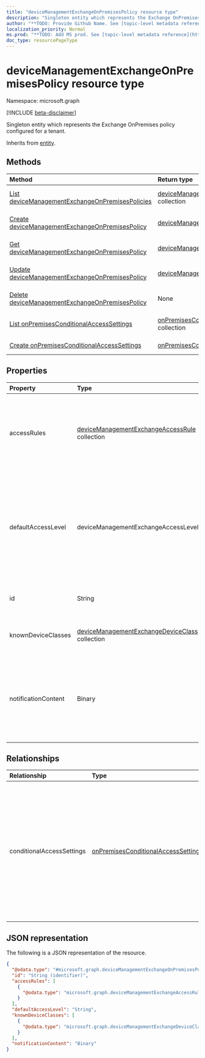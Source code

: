 ```yaml
---
title: "deviceManagementExchangeOnPremisesPolicy resource type"
description: "Singleton entity which represents the Exchange OnPremises policy configured for a tenant."
author: "**TODO: Provide Github Name. See [topic-level metadata reference](https://msgo.azurewebsites.net/add/document/guidelines/metadata.html#topic-level-metadata)**"
localization_priority: Normal
ms.prod: "**TODO: Add MS prod. See [topic-level metadata reference](https://msgo.azurewebsites.net/add/document/guidelines/metadata.html#topic-level-metadata)**"
doc_type: resourcePageType
---
```


# deviceManagementExchangeOnPremisesPolicy resource type

Namespace: microsoft.graph

[!INCLUDE [beta-disclaimer](../../includes/beta-disclaimer.md)]

Singleton entity which represents the Exchange OnPremises policy configured for a tenant.


Inherits from [entity](../resources/entity.md).

## Methods
|Method|Return type|Description|
|:---|:---|:---|
|[List deviceManagementExchangeOnPremisesPolicies](../api/devicemanagementexchangeonpremisespolicy-list.md)|[deviceManagementExchangeOnPremisesPolicy](../resources/devicemanagementexchangeonpremisespolicy.md) collection|Get a list of the [deviceManagementExchangeOnPremisesPolicy](../resources/devicemanagementexchangeonpremisespolicy.md) objects and their properties.|
|[Create deviceManagementExchangeOnPremisesPolicy](../api/devicemanagementexchangeonpremisespolicy-create.md)|[deviceManagementExchangeOnPremisesPolicy](../resources/devicemanagementexchangeonpremisespolicy.md)|Create a new [deviceManagementExchangeOnPremisesPolicy](../resources/devicemanagementexchangeonpremisespolicy.md) object.|
|[Get deviceManagementExchangeOnPremisesPolicy](../api/devicemanagementexchangeonpremisespolicy-get.md)|[deviceManagementExchangeOnPremisesPolicy](../resources/devicemanagementexchangeonpremisespolicy.md)|Read the properties and relationships of a [deviceManagementExchangeOnPremisesPolicy](../resources/devicemanagementexchangeonpremisespolicy.md) object.|
|[Update deviceManagementExchangeOnPremisesPolicy](../api/devicemanagementexchangeonpremisespolicy-update.md)|[deviceManagementExchangeOnPremisesPolicy](../resources/devicemanagementexchangeonpremisespolicy.md)|Update the properties of a [deviceManagementExchangeOnPremisesPolicy](../resources/devicemanagementexchangeonpremisespolicy.md) object.|
|[Delete deviceManagementExchangeOnPremisesPolicy](../api/devicemanagementexchangeonpremisespolicy-delete.md)|None|Deletes a [deviceManagementExchangeOnPremisesPolicy](../resources/devicemanagementexchangeonpremisespolicy.md) object.|
|[List onPremisesConditionalAccessSettings](../api/devicemanagementexchangeonpremisespolicy-list-conditionalaccesssettings.md)|[onPremisesConditionalAccessSettings](../resources/onpremisesconditionalaccesssettings.md) collection|Get the onPremisesConditionalAccessSettings resources from the conditionalAccessSettings navigation property.|
|[Create onPremisesConditionalAccessSettings](../api/devicemanagementexchangeonpremisespolicy-post-conditionalaccesssettings.md)|[onPremisesConditionalAccessSettings](../resources/onpremisesconditionalaccesssettings.md)|Create a new onPremisesConditionalAccessSettings object.|

## Properties
|Property|Type|Description|
|:---|:---|:---|
|accessRules|[deviceManagementExchangeAccessRule](../resources/devicemanagementexchangeaccessrule.md) collection|The list of device access rules in Exchange. The access rules apply globally to the entire Exchange organization|
|defaultAccessLevel|deviceManagementExchangeAccessLevel|Default access state in Exchange. This rule applies globally to the entire Exchange organization. Possible values are: `none`, `allow`, `block`, `quarantine`.|
|id|String|**TODO: Add Description** Inherited from [entity](../resources/entity.md).|
|knownDeviceClasses|[deviceManagementExchangeDeviceClass](../resources/devicemanagementexchangedeviceclass.md) collection|The list of device classes known to Exchange|
|notificationContent|Binary|Notification text that will be sent to users quarantined by this policy. This is UTF8 encoded byte array HTML.|

## Relationships
|Relationship|Type|Description|
|:---|:---|:---|
|conditionalAccessSettings|[onPremisesConditionalAccessSettings](../resources/onpremisesconditionalaccesssettings.md)|The Exchange on premises conditional access settings. On premises conditional access will require devices to be both enrolled and compliant for mail access|

## JSON representation
The following is a JSON representation of the resource.
<!-- {
  "blockType": "resource",
  "keyProperty": "id",
  "@odata.type": "microsoft.graph.deviceManagementExchangeOnPremisesPolicy",
  "baseType": "microsoft.graph.entity",
  "openType": false
}
-->
``` json
{
  "@odata.type": "#microsoft.graph.deviceManagementExchangeOnPremisesPolicy",
  "id": "String (identifier)",
  "accessRules": [
    {
      "@odata.type": "microsoft.graph.deviceManagementExchangeAccessRule"
    }
  ],
  "defaultAccessLevel": "String",
  "knownDeviceClasses": [
    {
      "@odata.type": "microsoft.graph.deviceManagementExchangeDeviceClass"
    }
  ],
  "notificationContent": "Binary"
}
```

